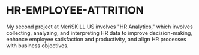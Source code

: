 # HR-EMPLOYEE-ATTRITION
My second project at MeriSKILL US involves "HR Analytics," which involves collecting, analyzing, and interpreting HR data to improve decision-making, enhance employee satisfaction and productivity, and align HR processes with business objectives.
